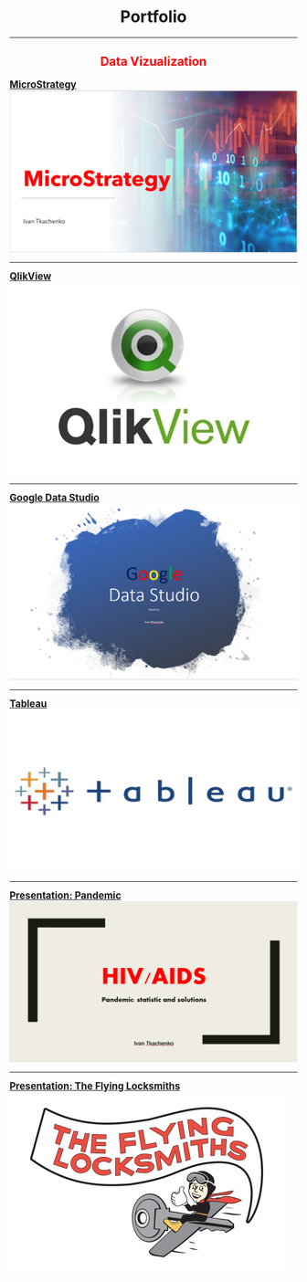 <h1 style="text-align: center;"><span style="color= blue;"><strong>Portfolio</strong></span></h1>

---
<h2 style="text-align: center;"><span style="color: red;"><strong>Data Vizualization</strong></span></h2>


<strong><span style="font-size:120%">[MicroStrategy](pdf/Mic.pdf)</span></strong>
<img src="images/M.PNG"/>

---
<strong><span style="font-size:120%">[QlikView](/pdf/Qlik.pdf)</span></strong>
<img src="images/Qlik.jpg"/>

---
<strong><span style="font-size:120%">[Google Data Studio](/pdf/Google1.pdf)</span></strong>
<img src="images/Google.PNG"/>

---
<strong><span style="font-size:120%">[Tableau](/pdf/Tableau.pdf)</span></strong>
<img src="images/Tab.jpg"/>

---
<strong><span style="font-size:120%">[Presentation: Pandemic](/pdf/Pan.pdf)</span></strong>
<img src="images/HIV.PNG"/>

---
<strong><span style="font-size:120%">[Presentation: The Flying Locksmiths](/pdf/Lock.pdf)</span></strong>
<img src="images/Lock2.png"/>









